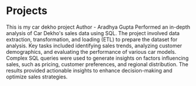 # Projects
This is my car dekho project 
Author - Aradhya Gupta
Performed an in-depth analysis of Car Dekho's sales data using SQL. The project involved data extraction, transformation, and loading (ETL) to prepare the dataset for analysis. Key tasks included identifying sales trends, analyzing customer demographics, and evaluating the performance of various car models. Complex SQL queries were used to generate insights on factors influencing sales, such as pricing, customer preferences, and regional distribution. The results provided actionable insights to enhance decision-making and optimize sales strategies.
